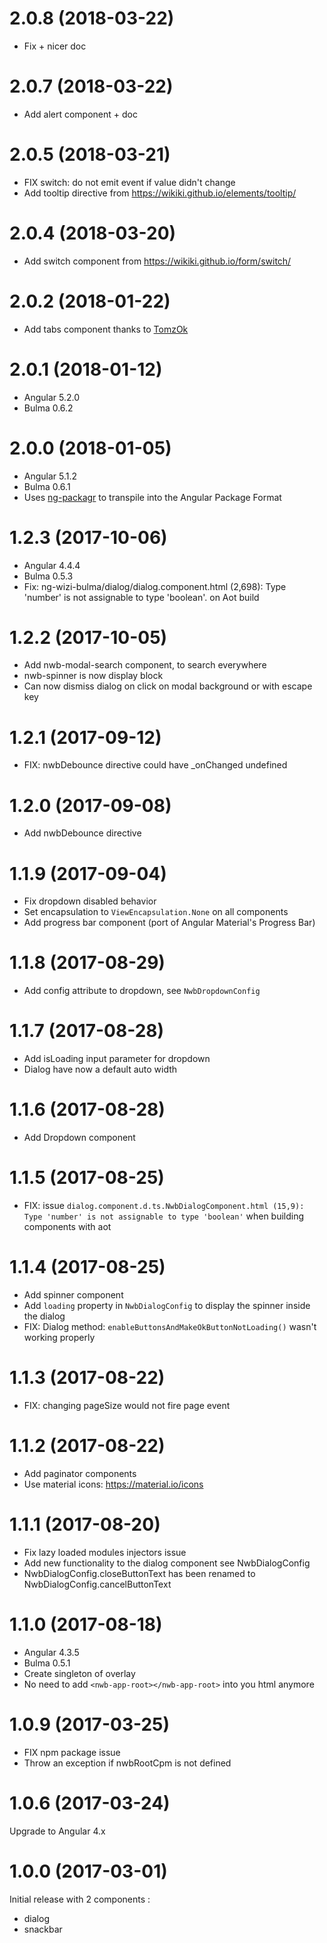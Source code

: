 # 2.0.8 (2018-03-22)
- Fix + nicer doc

# 2.0.7 (2018-03-22)
- Add alert component + doc

# 2.0.5 (2018-03-21)
- FIX switch: do not emit event if value didn't change
- Add tooltip directive from https://wikiki.github.io/elements/tooltip/

# 2.0.4 (2018-03-20)
- Add switch component from https://wikiki.github.io/form/switch/

# 2.0.2 (2018-01-22)
- Add tabs component thanks to [TomzOk](https://github.com/TomzOk)

# 2.0.1 (2018-01-12)
- Angular 5.2.0
- Bulma 0.6.2


# 2.0.0 (2018-01-05)
- Angular 5.1.2 
- Bulma 0.6.1
- Uses [ng-packagr](https://github.com/dherges/ng-packagr) to transpile into the Angular Package Format
 
# 1.2.3 (2017-10-06)
- Angular 4.4.4
- Bulma 0.5.3
- Fix: ng-wizi-bulma/dialog/dialog.component.html (2,698): Type 'number' is not assignable to type 'boolean'. on Aot build

# 1.2.2 (2017-10-05)
- Add nwb-modal-search component, to search everywhere
- nwb-spinner is now display block
- Can now dismiss dialog on click on modal background or with escape key

# 1.2.1 (2017-09-12)
- FIX: nwbDebounce directive could have _onChanged undefined

# 1.2.0 (2017-09-08)
- Add nwbDebounce directive

# 1.1.9 (2017-09-04)
- Fix dropdown disabled behavior
- Set encapsulation to `ViewEncapsulation.None` on all components
- Add progress bar component (port of Angular Material's Progress Bar)

# 1.1.8 (2017-08-29)
- Add config attribute to dropdown, see `NwbDropdownConfig`

# 1.1.7 (2017-08-28)
- Add isLoading input parameter for dropdown
- Dialog have now a default auto width

# 1.1.6 (2017-08-28)
- Add Dropdown component


# 1.1.5 (2017-08-25)
- FIX: issue `dialog.component.d.ts.NwbDialogComponent.html (15,9): Type 'number' is not assignable to type 'boolean'` 
when building components with aot

# 1.1.4 (2017-08-25)
- Add spinner component
- Add `loading` property in `NwbDialogConfig` to display the spinner inside the dialog
- FIX: Dialog method: `enableButtonsAndMakeOkButtonNotLoading()` wasn't working properly

# 1.1.3 (2017-08-22)
- FIX: changing pageSize would not fire page event

# 1.1.2 (2017-08-22)
- Add paginator components
- Use material icons: https://material.io/icons

# 1.1.1 (2017-08-20)
- Fix lazy loaded modules injectors issue
- Add new functionality to the dialog component see NwbDialogConfig
- NwbDialogConfig.closeButtonText has been renamed to NwbDialogConfig.cancelButtonText
  

# 1.1.0 (2017-08-18)
- Angular 4.3.5
- Bulma 0.5.1
- Create singleton of overlay
- No need to add `<nwb-app-root></nwb-app-root>` into you html anymore

# 1.0.9 (2017-03-25)

- FIX npm package issue
- Throw an exception if nwbRootCpm is not defined

# 1.0.6 (2017-03-24)

Upgrade to Angular 4.x


# 1.0.0 (2017-03-01)

Initial release with 2 components : 
- dialog
- snackbar
